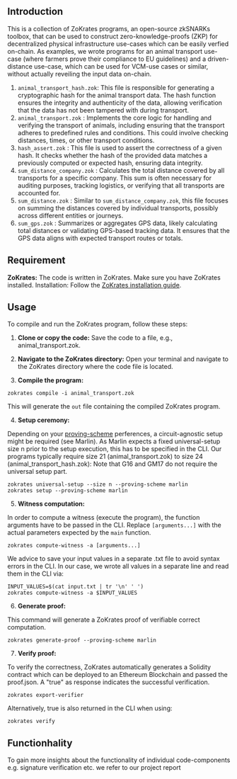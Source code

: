## Introduction
This is a collection of ZoKrates programs, an open-source zkSNARKs toolbox, that can be used to construct zero-knowledge-proofs (ZKP) for decentralized physical infrastructure use-cases which can be easily verfied on-chain. As examples, we wrote programs for an animal transport use-case (where farmers prove their compliance to EU guidelines) and a driven-distance use-case, which can be used for VCM-use cases or similar, without actually reveiling the input data on-chain.

1. `animal_transport_hash.zok`: This file is responsible for generating a cryptographic hash for the animal transport data. The hash function ensures the integrity and authenticity of the data, allowing verification that the data has not been tampered with during transport.
2. `animal_transport.zok` : Implements the core logic for handling and verifying the transport of animals, including ensuring that the transport adheres to predefined rules and conditions. This could involve checking distances, times, or other transport conditions.
3. `hash_assert.zok` : This file is used to assert the correctness of a given hash. It checks whether the hash of the provided data matches a previously computed or expected hash, ensuring data integrity.
4. `sum_distance_company.zok` : Calculates the total distance covered by all transports for a specific company. This sum is often necessary for auditing purposes, tracking logistics, or verifying that all transports are accounted for.
5. `sum_distance.zok` : Similar to `sum_distance_company.zok`, this file focuses on summing the distances covered by individual transports, possibly across different entities or journeys.
6. `sum_gps.zok` : Summarizes or aggregates GPS data, likely calculating total distances or validating GPS-based tracking data. It ensures that the GPS data aligns with expected transport routes or totals.


## Requirement
**ZoKrates:** The code is written in ZoKrates. Make sure you have ZoKrates installed.
Installation: Follow the [ZoKrates installation guide](https://zokrates.github.io/gettingstarted.html).

## Usage
To compile and run the ZoKrates program, follow these steps:

1. **Clone or copy the code:** Save the code to a file, e.g., animal_transport.zok.

2. **Navigate to the ZoKrates directory:** Open your terminal and navigate to the ZoKrates directory where the code file is located.

3. **Compile the program:** 

```
zokrates compile -i animal_transport.zok
```

This will generate the `out` file containing the compiled ZoKrates program.

4. **Setup ceremony:**

Depending on your [proving-scheme](https://zokrates.github.io/toolbox/proving_schemes.html) perferences, a circuit-agnostic setup might be required (see Marlin). As Marlin expects a fixed universal-setup size n prior to the setup execution, this has to be specified in the CLI. Our programs typically require size 21 (animal_transport.zok) to size 24 (animal_transport_hash.zok): Note that G16 and GM17 do not require the universal setup part. 

```
zokrates universal-setup --size n --proving-scheme marlin
zokrates setup --proving-scheme marlin
```

5. **Witness computation:**

In order to compute a witness (execute the program), the function arguments have to be passed in the CLI. Replace `[arguments...]` with the actual parameters expected by the `main` function.
  
```
zokrates compute-witness -a [arguments...]
```

We advice to save your input values in a separate .txt file to avoid syntax errors in the CLI. In our case, we wrote all values in a separate line and read them in the CLI via:

```
INPUT_VALUES=$(cat input.txt | tr '\n' ' ')
zokrates compute-witness -a $INPUT_VALUES
```

6. **Generate proof:**

This command will generate a ZoKrates proof of verifiable correct computation.
```
zokrates generate-proof --proving-scheme marlin
```

7. **Verify proof:**

To verify the correctness, ZoKrates automatically generates a Solidity contract which can be deployed to an Ethereum Blockchain and passed the proof.json. A "true" as response indicates the successful verification. 

```
zokrates export-verifier
```

Alternatively, true is also returned in the CLI when using:

```
zokrates verify
```

## Functionhality

To gain more insights about the functionality of individual code-components e.g. signature verification etc. we refer to our project report
